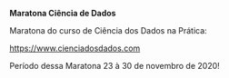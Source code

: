  
**Maratona Ciência de Dados**

Maratona do curso de Ciência dos Dados na Prática:

https://www.cienciadosdados.com

Período dessa Maratona 23 à 30 de novembro de 2020!
